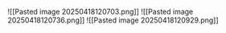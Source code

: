 ![[Pasted image 20250418120703.png]]
![[Pasted image 20250418120736.png]]
![[Pasted image 20250418120929.png]]